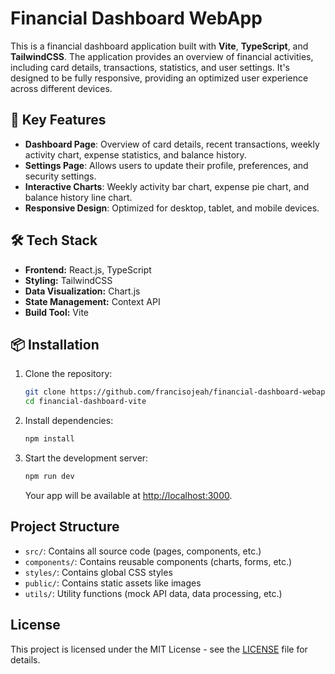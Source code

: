 
# Financial Dashboard WebApp

This is a financial dashboard application built with **Vite**, **TypeScript**, and **TailwindCSS**. The application provides an overview of financial activities, including card details, transactions, statistics, and user settings. It's designed to be fully responsive, providing an optimized user experience across different devices.

## 🚀 Key Features

- **Dashboard Page**: Overview of card details, recent transactions, weekly activity chart, expense statistics, and balance history.
- **Settings Page**: Allows users to update their profile, preferences, and security settings.
- **Interactive Charts**: Weekly activity bar chart, expense pie chart, and balance history line chart.
- **Responsive Design**: Optimized for desktop, tablet, and mobile devices.

## 🛠️ Tech Stack

- **Frontend:** React.js, TypeScript
- **Styling:** TailwindCSS
- **Data Visualization:** Chart.js
- **State Management:** Context API
- **Build Tool:** Vite

## 📦 Installation

1. Clone the repository:

   ```bash
   git clone https://github.com/francisojeah/financial-dashboard-webapp.git
   cd financial-dashboard-vite
   ```

2. Install dependencies:

   ```bash
   npm install
   ```

3. Start the development server:

   ```bash
   npm run dev
   ```

   Your app will be available at [http://localhost:3000](http://localhost:3000).

## Project Structure

- `src/`: Contains all source code (pages, components, etc.)
- `components/`: Contains reusable components (charts, forms, etc.)
- `styles/`: Contains global CSS styles
- `public/`: Contains static assets like images
- `utils/`: Utility functions (mock API data, data processing, etc.)

## License

This project is licensed under the MIT License - see the [LICENSE](LICENSE) file for details.
